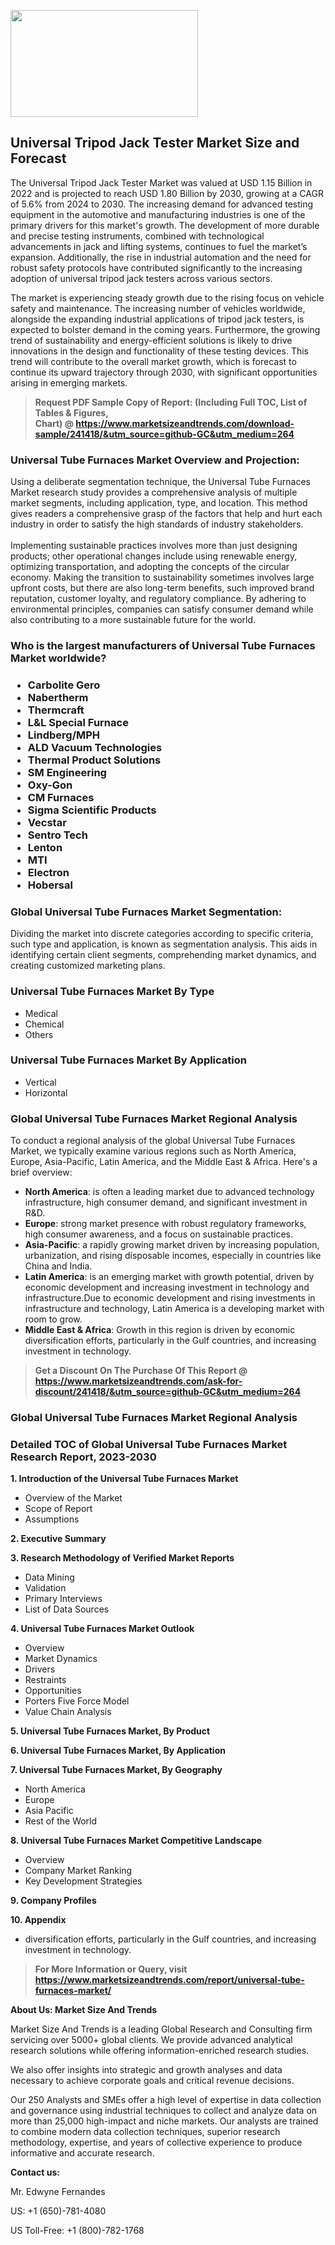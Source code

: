 <p><img class="alignnone size-medium wp-image-20088" src="https://ffe5etoiles.com/wp-content/uploads/2024/12/MST1-300x171.png" alt="" width="300" height="171" /></p><h2>Universal Tripod Jack Tester Market Size and Forecast</h2><p>The Universal Tripod Jack Tester Market was valued at USD 1.15 Billion in 2022 and is projected to reach USD 1.80 Billion by 2030, growing at a CAGR of 5.6% from 2024 to 2030. The increasing demand for advanced testing equipment in the automotive and manufacturing industries is one of the primary drivers for this market's growth. The development of more durable and precise testing instruments, combined with technological advancements in jack and lifting systems, continues to fuel the market’s expansion. Additionally, the rise in industrial automation and the need for robust safety protocols have contributed significantly to the increasing adoption of universal tripod jack testers across various sectors.</p><p>The market is experiencing steady growth due to the rising focus on vehicle safety and maintenance. The increasing number of vehicles worldwide, alongside the expanding industrial applications of tripod jack testers, is expected to bolster demand in the coming years. Furthermore, the growing trend of sustainability and energy-efficient solutions is likely to drive innovations in the design and functionality of these testing devices. This trend will contribute to the overall market growth, which is forecast to continue its upward trajectory through 2030, with significant opportunities arising in emerging markets.</p></p><blockquote id="" class=""><strong>Request PDF Sample Copy of Report: (Including Full TOC, List of Tables &amp; Figures, Chart)&nbsp;@&nbsp;<strong><a href="https://www.marketsizeandtrends.com/download-sample/241418/&utm_source=github-GC&utm_medium=264" target="_blank">https://www.marketsizeandtrends.com/download-sample/241418/&utm_source=github-GC&utm_medium=264</a></strong></strong></blockquote><h3 id="" class="">Universal Tube Furnaces Market&nbsp;Overview and Projection:</h3><p id="" class="">Using a deliberate segmentation technique, the Universal Tube Furnaces Market research study provides a comprehensive analysis of multiple market segments, including application, type, and location. This method gives readers a comprehensive grasp of the factors that help and hurt each industry in order to satisfy the high standards of industry stakeholders. <br /> <br />Implementing sustainable practices involves more than just designing products; other operational changes include using renewable energy, optimizing transportation, and adopting the concepts of the circular economy. Making the transition to sustainability sometimes involves large upfront costs, but there are also long-term benefits, such improved brand reputation, customer loyalty, and regulatory compliance. By adhering to environmental principles, companies can satisfy consumer demand while also contributing to a more sustainable future for the world.</p><h3 id="" class="">Who is the largest manufacturers of&nbsp;Universal Tube Furnaces Market worldwide?</h3><h3 class=""><p><ul><li>Carbolite Gero </li><li> Nabertherm </li><li> Thermcraft </li><li> L&L Special Furnace </li><li> Lindberg/MPH </li><li> ALD Vacuum Technologies </li><li> Thermal Product Solutions </li><li> SM Engineering </li><li> Oxy-Gon </li><li> CM Furnaces </li><li> Sigma Scientific Products </li><li> Vecstar </li><li> Sentro Tech </li><li> Lenton </li><li> MTI </li><li> Electron </li><li> Hobersal</li></ul></p></h3><h3 id="" class="">Global&nbsp;Universal Tube Furnaces Market Segmentation:</h3><p id="" class="">Dividing the market into discrete categories according to specific criteria, such type and application, is known as segmentation analysis. This aids in identifying certain client segments, comprehending market dynamics, and creating customized marketing plans.</p><h3 id="" class="">Universal Tube Furnaces Market&nbsp;By Type</h3><p><p><ul><li>Medical</li><li> Chemical</li><li> Others</p></li></ul></p></p><h3 id="" class="">Universal Tube Furnaces Market&nbsp;By Application</h3><p class=""><p><ul><li>Vertical</li><li> Horizontal</li></ul></p></p><h3 id="" class="">Global Universal Tube Furnaces Market Regional Analysis</h3><p id="" class="">To conduct a regional analysis of the global Universal Tube Furnaces Market, we typically examine various regions such as North America, Europe, Asia-Pacific, Latin America, and the Middle East &amp; Africa. Here's a brief overview:</p><ul><li><strong>North America</strong>: is often a leading market due to advanced technology infrastructure, high consumer demand, and significant investment in R&amp;D.</li><li><strong>Europe</strong>: strong market presence with robust regulatory frameworks, high consumer awareness, and a focus on sustainable practices.</li><li><strong>Asia-Pacific</strong>: a rapidly growing market driven by increasing population, urbanization, and rising disposable incomes, especially in countries like China and India.</li><li><strong>Latin America</strong>: is an emerging market with growth potential, driven by economic development and increasing investment in technology and infrastructure.Due to economic development and rising investments in infrastructure and technology, Latin America is a developing market with room to grow.</li><li><strong>Middle East &amp; Africa</strong>: Growth in this region is driven by economic diversification efforts, particularly in the Gulf countries, and increasing investment in technology.</li></ul><blockquote id="" class=""><strong>Get a Discount On The Purchase Of This Report @ <strong><a href="https://www.marketsizeandtrends.com/ask-for-discount/241418/&utm_source=github-GC&utm_medium=264" target="_blank">https://www.marketsizeandtrends.com/ask-for-discount/241418/&utm_source=github-GC&utm_medium=264</a></strong></strong></blockquote><h3 id="" class="">Global Universal Tube Furnaces Market Regional Analysis</h3><h3 id="" class="">Detailed TOC of Global Universal Tube Furnaces Market Research Report, 2023-2030</h3><p id="" class=""><strong>1. Introduction of the Universal Tube Furnaces Market</strong></p><ul><li>Overview of the Market</li><li>Scope of Report</li><li>Assumptions</li></ul><p id="" class=""><strong>2. Executive Summary</strong></p><p id="" class=""><strong>3. Research Methodology of Verified Market Reports</strong></p><ul><li>Data Mining</li><li>Validation</li><li>Primary Interviews</li><li>List of Data Sources</li></ul><p id="" class=""><strong>4. Universal Tube Furnaces Market Outlook</strong></p><ul><li>Overview</li><li>Market Dynamics</li><li>Drivers</li><li>Restraints</li><li>Opportunities</li><li>Porters Five Force Model</li><li>Value Chain Analysis</li></ul><p id="" class=""><strong>5. Universal Tube Furnaces Market, By Product</strong></p><p id="" class=""><strong>6. Universal Tube Furnaces Market, By Application</strong></p><p id="" class=""><strong>7. Universal Tube Furnaces Market, By Geography</strong></p><ul><li>North America</li><li>Europe</li><li>Asia Pacific</li><li>Rest of the World</li></ul><p id="" class=""><strong>8. Universal Tube Furnaces Market Competitive Landscape</strong></p><ul><li>Overview</li><li>Company Market Ranking</li><li>Key Development Strategies</li></ul><p id="" class=""><strong>9. Company Profiles</strong></p><p id="" class=""><strong>10. Appendix</strong></p><ul><li>diversification efforts, particularly in the Gulf countries, and increasing investment in technology.</li></ul><blockquote id="" class=""><strong>For More Information or Query, visit <strong><strong><a href="https://www.marketsizeandtrends.com/report/universal-tube-furnaces-market/" target="_blank">https://www.marketsizeandtrends.com/report/universal-tube-furnaces-market/</a></strong></strong></strong></blockquote><p id="" class=""><strong>About Us: Market Size And Trends</strong></p><p id="" class="">Market Size And Trends is a leading Global Research and Consulting firm servicing over 5000+ global clients. We provide advanced analytical research solutions while offering information-enriched research studies.</p><p id="" class="">We also offer insights into strategic and growth analyses and data necessary to achieve corporate goals and critical revenue decisions.</p><p id="" class="">Our 250 Analysts and SMEs offer a high level of expertise in data collection and governance using industrial techniques to collect and analyze data on more than 25,000 high-impact and niche markets. Our analysts are trained to combine modern data collection techniques, superior research methodology, expertise, and years of collective experience to produce informative and accurate research.</p><p id="" class=""><strong>Contact us:</strong></p><p id="" class="">Mr. Edwyne Fernandes</p><p id="" class="">US: +1 (650)-781-4080</p><p id="" class="">US Toll-Free: +1 (800)-782-1768</p>
